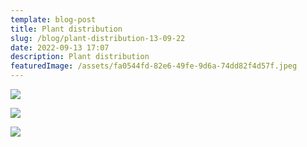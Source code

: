 ```yaml
---
template: blog-post
title: Plant distribution
slug: /blog/plant-distribution-13-09-22
date: 2022-09-13 17:07
description: Plant distribution
featuredImage: /assets/fa0544fd-82e6-49fe-9d6a-74dd82f4d57f.jpeg
---
```

![](/assets/37a1ce51-55f8-4aa0-9a05-751261b29db7.jpeg)

![](/assets/fa48b983-3cb3-4871-abba-f42018a665a8.jpeg)

![](/assets/6146c743-dded-4ea3-85d1-ed5f72113038.jpeg)